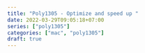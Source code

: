 ```yaml
---
title: "Poly1305 - Optimize and speed up "
date: 2022-03-29T09:05:18+07:00
series: ["poly1305"]
categories: ["mac", "poly1305"]
draft: true
---
```


